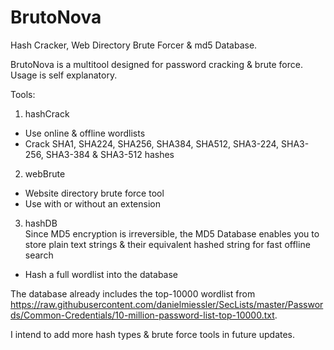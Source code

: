 # BrutoNova  

Hash Cracker, Web Directory Brute Forcer & md5 Database.  

BrutoNova is a multitool designed for password cracking & brute force. Usage is self explanatory.  

Tools:  
1. hashCrack  
* Use online & offline wordlists  
* Crack SHA1, SHA224, SHA256, SHA384, SHA512, SHA3-224, SHA3-256, SHA3-384 & SHA3-512 hashes  
2. webBrute  
* Website directory brute force tool
* Use with or without an extension  
3. hashDB  
Since MD5 encryption is irreversible, the MD5 Database enables you to store plain text strings & their equivalent hashed string for fast offline search  
* Hash a full wordlist into the database  
  
The database already includes the top-10000 wordlist from https://raw.githubusercontent.com/danielmiessler/SecLists/master/Passwords/Common-Credentials/10-million-password-list-top-10000.txt.  

I intend to add more hash types & brute force tools in future updates.  
